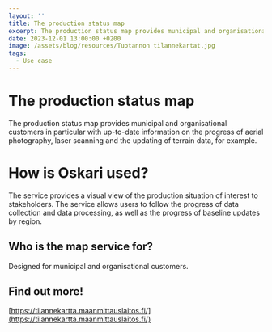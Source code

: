 ```yaml
---
layout: ''
title: The production status map
excerpt: The production status map provides municipal and organisational customers in particular with up-to-date information on the progress of aerial photography, laser scanning and the updating of terrain data, for example.
date: 2023-12-01 13:00:00 +0200
image: /assets/blog/resources/Tuotannon tilannekartat.jpg
tags:
  - Use case
---
```


# The production status map

The production status map provides municipal and organisational customers in particular with up-to-date information on the progress of aerial photography, laser scanning and the updating of terrain data, for example.

# How is Oskari used?

The service provides a visual view of the production situation of interest to stakeholders. The service allows users to follow the progress of data collection and data processing, as well as the progress of baseline updates by region.

## Who is the map service for?

Designed for municipal and organisational customers.

## Find out more!

[https://tilannekartta.maanmittauslaitos.fi/](https://tilannekartta.maanmittauslaitos.fi/)